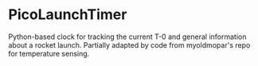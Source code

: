 # PicoLaunchTimer
Python-based clock for tracking the current T-0 and general information about a rocket launch.
Partially adapted by code from myoldmopar's repo for temperature sensing.
